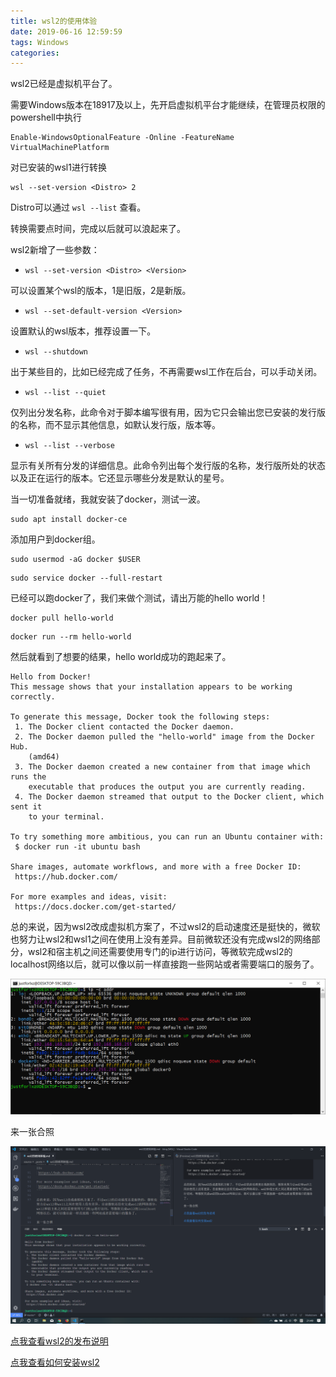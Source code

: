 ```yaml
---
title: wsl2的使用体验
date: 2019-06-16 12:59:59
tags: Windows
categories:
---
```


wsl2已经是虚拟机平台了。

<!-- more -->

需要Windows版本在18917及以上，先开启虚拟机平台才能继续，在管理员权限的powershell中执行

```
Enable-WindowsOptionalFeature -Online -FeatureName VirtualMachinePlatform
```

对已安装的wsl1进行转换

```
wsl --set-version <Distro> 2
```

Distro可以通过 `wsl --list` 查看。

转换需要点时间，完成以后就可以浪起来了。

wsl2新增了一些参数：

- `wsl --set-version <Distro> <Version>`

可以设置某个wsl的版本，1是旧版，2是新版。

- `wsl --set-default-version <Version>`

设置默认的wsl版本，推荐设置一下。

- `wsl --shutdown`

出于某些目的，比如已经完成了任务，不再需要wsl工作在后台，可以手动关闭。

- `wsl --list --quiet`

仅列出分发名称，此命令对于脚本编写很有用，因为它只会输出您已安装的发行版的名称，而不显示其他信息，如默认发行版，版本等。

- `wsl --list --verbose`

显示有关所有分发的详细信息。此命令列出每个发行版的名称，发行版所处的状态以及正在运行的版本。它还显示哪些分发是默认的星号。

当一切准备就绪，我就安装了docker，测试一波。

```
sudo apt install docker-ce
```

添加用户到docker组。

```
sudo usermod -aG docker $USER
```

```
sudo service docker --full-restart
```

已经可以跑docker了，我们来做个测试，请出万能的hello world！

```
docker pull hello-world
```

```
docker run --rm hello-world
```

然后就看到了想要的结果，hello world成功的跑起来了。

```
Hello from Docker!
This message shows that your installation appears to be working correctly.

To generate this message, Docker took the following steps:
 1. The Docker client contacted the Docker daemon.
 2. The Docker daemon pulled the "hello-world" image from the Docker Hub.
    (amd64)
 3. The Docker daemon created a new container from that image which runs the
    executable that produces the output you are currently reading.
 4. The Docker daemon streamed that output to the Docker client, which sent it
    to your terminal.

To try something more ambitious, you can run an Ubuntu container with:
 $ docker run -it ubuntu bash

Share images, automate workflows, and more with a free Docker ID:
 https://hub.docker.com/

For more examples and ideas, visit:
 https://docs.docker.com/get-started/
```

总的来说，因为wsl2改成虚拟机方案了，不过wsl2的启动速度还是挺快的，微软也努力让wsl2和wsl1之间在使用上没有差异。目前微软还没有完成wsl2的网络部分，wsl2和宿主机之间还需要使用专门的ip进行访问，等微软完成wsl2的localhost网络以后，就可以像以前一样直接跑一些网站或者需要端口的服务了。

![网络截图](wsl2的使用体验/Snipaste_2019-06-16_21-52-42.png)

来一张合照

![合照](wsl2的使用体验/Snipaste_2019-06-16_21-49-15.png)

[点我查看wsl2的发布说明](https://devblogs.microsoft.com/commandline/wsl-2-is-now-available-in-windows-insiders/)

[点我查看如何安装wsl2](https://docs.microsoft.com/en-us/windows/wsl/wsl2-install)
